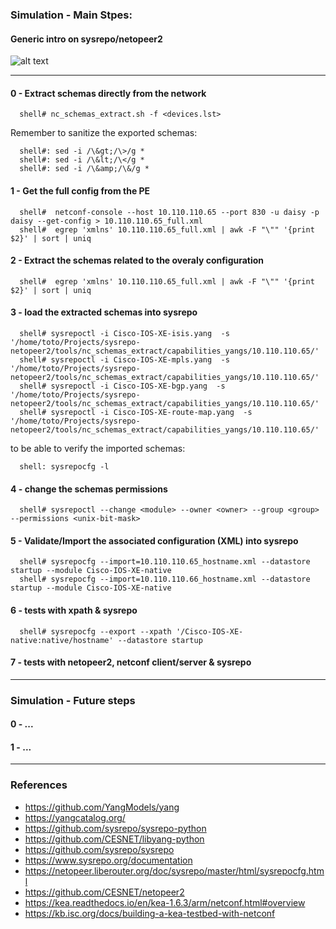 ### Simulation - Main Stpes:

#### Generic intro on sysrepo/netopeer2
![alt text](https://www.sysrepo.org/diagram.png "sysrepo")

---

#### 0 - Extract schemas directly from the network
```
  shell# nc_schemas_extract.sh -f <devices.lst> 
```
Remember to sanitize the exported schemas:
```
  shell#: sed -i /\&gt;/\>/g *
  shell#: sed -i /\&lt;/\</g *
  shell#: sed -i /\&amp;/\&/g *
```

#### 1 - Get the full config from the PE
```
  shell#  netconf-console --host 10.110.110.65 --port 830 -u daisy -p daisy --get-config > 10.110.110.65_full.xml
  shell#  egrep 'xmlns' 10.110.110.65_full.xml | awk -F "\"" '{print $2}' | sort | uniq
```

#### 2 - Extract the schemas related to the overaly configuration
```
  shell#  egrep 'xmlns' 10.110.110.65_full.xml | awk -F "\"" '{print $2}' | sort | uniq
```

#### 3 - load the extracted schemas into sysrepo
```
  shell# sysrepoctl -i Cisco-IOS-XE-isis.yang  -s '/home/toto/Projects/sysrepo-netopeer2/tools/nc_schemas_extract/capabilities_yangs/10.110.110.65/'
  shell# sysrepoctl -i Cisco-IOS-XE-mpls.yang  -s '/home/toto/Projects/sysrepo-netopeer2/tools/nc_schemas_extract/capabilities_yangs/10.110.110.65/'
  shell# sysrepoctl -i Cisco-IOS-XE-bgp.yang  -s '/home/toto/Projects/sysrepo-netopeer2/tools/nc_schemas_extract/capabilities_yangs/10.110.110.65/'
  shell# sysrepoctl -i Cisco-IOS-XE-route-map.yang  -s '/home/toto/Projects/sysrepo-netopeer2/tools/nc_schemas_extract/capabilities_yangs/10.110.110.65/'
```
to be able to verify the imported schemas:
```
  shell: sysrepocfg -l
```

#### 4 - change the schemas permissions
```
  shell# sysrepoctl --change <module> --owner <owner> --group <group> --permissions <unix-bit-mask>
```

#### 5 - Validate/Import the associated configuration (XML) into sysrepo
```
  shell# sysrepocfg --import=10.110.110.65_hostname.xml --datastore startup --module Cisco-IOS-XE-native   
  shell# sysrepocfg --import=10.110.110.66_hostname.xml --datastore startup --module Cisco-IOS-XE-native   
```

#### 6 - tests with xpath & sysrepo
```
  shell# sysrepocfg --export --xpath '/Cisco-IOS-XE-native:native/hostname' --datastore startup
```

#### 7 - tests with netopeer2, netconf client/server & sysrepo

---

### Simulation - Future steps

#### 0 - ...
#### 1 - ... 

---

### References

- https://github.com/YangModels/yang
- https://yangcatalog.org/
- https://github.com/sysrepo/sysrepo-python
- https://github.com/CESNET/libyang-python
- https://github.com/sysrepo/sysrepo
- https://www.sysrepo.org/documentation
- https://netopeer.liberouter.org/doc/sysrepo/master/html/sysrepocfg.html
- https://github.com/CESNET/netopeer2
- https://kea.readthedocs.io/en/kea-1.6.3/arm/netconf.html#overview
- https://kb.isc.org/docs/building-a-kea-testbed-with-netconf
